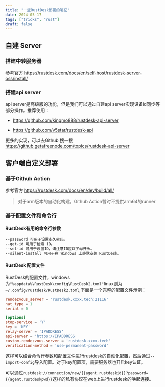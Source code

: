```yaml
---
title: "一些RustDesk部署的笔记"
date: 2024-05-17
tags: ["tricks", "rust"]
draft: false
---
```


##  自建 Server

### 搭建中转服务器

参考官方 https://rustdesk.com/docs/en/self-host/rustdesk-server-oss/install/

### 搭建api server

api server是高级版的功能，但是我们可以通过自建api server实现设备id同步等部分操作。推荐使用：

+ https://github.com/kingmo888/rustdesk-api-server

+ https://github.com/v5star/rustdesk-api

更多的实现，可以去Github 搜一搜 https://github.getafreenode.com/topics/rustdesk-api-server

## 客户端自定义部署

### 基于Github Action

参考官方 https://rustdesk.com/docs/en/dev/build/all/

> 对于arm版本的自动化构建，Github Action暂时不提供arm64的runner

### 基于配置文件和命令行

#### RustDesk有用的命令行参数

```bash
--password 可用于设置永久密码。
--get-id 可用于检索 ID。
--set-id 可用于设置ID，请注意ID应以字母开头。
--silent-install 可用于在 Windows 上静默安装 RustDesk。
```

#### RustDesk 配置文件

RustDesk的配置文件，windows为`"%appdata%\RustDesk\config\RustDesk2.toml"`linux则为`~/.config/rustdesk/RustDesk2.toml`,下面是一个完整的配置文件示例：

```toml
rendezvous_server = 'rustdesk.xxxx.tech:21116'
nat_type = 1
serial = 0

[options]
stop-service = 'Y'
key = 'KEY'
relay-server = 'IPADDRESS'
api-server = 'https://IPADDRESS'
custom-rendezvous-server = 'rustdesk.xxxx.tech'
verification-method = 'use-permanent-password'
```

这样可以结合命令行参数和配置文件进行rustdesk的自动化配置，然后通过`--import-config`导入配置。对于key配置项，需要服务器也开启key认证。

可以通过`rustdesk://connection/new/{{agent.rustdeskid}}?password={{agent.rustdeskpwd}}`这样的私有协议在web上进行rustdesk的唤起连接。

